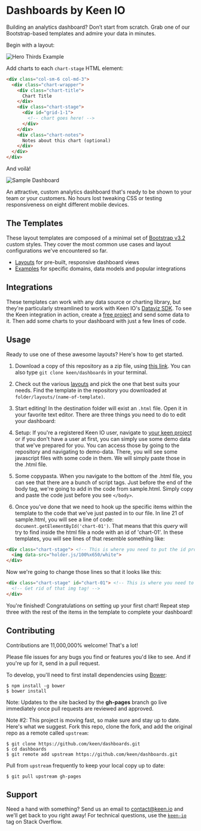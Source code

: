 # Dashboards by Keen IO

Building an analytics dashboard? Don’t start from scratch. Grab one of our Bootstrap-based templates and admire your data in minutes.

Begin with a layout:

![Hero Thirds Example](http://cl.ly/image/3v2H180U0k0Q/Screen%20Shot%202014-10-29%20at%203.12.24%20AM.png)

Add charts to each `chart-stage` HTML element:

``` html
<div class="col-sm-6 col-md-3">
  <div class="chart-wrapper">
    <div class="chart-title">
      Chart Title
    </div>
    <div class="chart-stage">
      <div id="grid-1-1">
        <!-- chart goes here! -->
      </div>
    </div>
    <div class="chart-notes">
      Notes about this chart (optional)
    </div>
  </div>
</div>
```

And voilà!

![Sample Dashboard](http://cl.ly/image/1T3a0X402r0W/Screen%20Shot%202014-10-29%20at%203.35.04%20AM.png)

An attractive, custom analytics dashboard that's ready to be shown to your team or your customers. No hours lost tweaking CSS or testing responsiveness on eight different mobile devices.

## The Templates

These layout templates are composed of a minimal set of [Bootstrap v3.2](http://getbootstrap.com/) custom styles. They cover the most common use cases and layout configurations we've encountered so far.

* [Layouts](http://keen.github.io/dashboards/layouts/) for pre-built, responsive dashboard views
* [Examples](http://keen.github.io/dashboards/examples/) for specific domains, data models and popular integrations

## Integrations

These templates can work with any data source or charting library, but they're particularly streamlined to work with Keen IO's [Dataviz SDK](https://github.com/keen/keen-dataviz.js). To see the Keen integration in action, create a [free project](http://keen.io/signup?s=gh-dashboards) and send some data to it. Then add some charts to your dashboard with just a few lines of code.

## Usage

Ready to use one of these awesome layouts? Here's how to get started.

1. Download a copy of this repository as a zip file, using [this link](https://github.com/keen/dashboards/archive/gh-pages.zip). You can also type `git clone keen/dashboards` in your terminal.

2. Check out the various [layouts](http://keen.github.io/dashboards/layouts/) and pick the one that best suits your needs. Find the template in the repository you downloaded at `folder/layouts/(name-of-template)`.

3. Start editing! In the destination folder will exist an `.html` file. Open it in your favorite text editor. There are three things you need to do to edit your dashboard:
  1. Setup: If you're a registered Keen IO user, navigate to [your keen project](http://keen.io/login?s=gh-dashboards) or if you don't have a user at first, you can simply use some demo data that we've prepared for you. You can access those by going to the repository and navigating to demo-data. There, you will see some javascript files with some code in them. We will simply paste those in the .html file.
  2. Some copypasta. When you navigate to the bottom of the .html file, you can see that there are a bunch of script tags. Just before the end of the body tag, we're going to add in the code from sample.html. Simply copy and paste the code just before you see ```</body>```.
  3. Once you've done that we need to hook up the specific items within the template to the code that we've just pasted in to our file. In line 21 of sample.html, you will see a line of code: ```document.getElementById('chart-01')```. That means that this *query* will try to find inside the html file a node with an id of 'chart-01'. In these templates, you will see lines of that resemble something like:
  ```html
  <div class="chart-stage"> <!-- This is where you need to put the id property in! -->
    <img data-src="holder.js/100%x650/white">
  </div>
  ```
  Now we're going to change those lines so that it looks like this:
  ```html
  <div class="chart-stage" id="chart-01"> <!-- This is where you need to put the id property in! -->
    <!-- Get rid of that img tag! -->
  </div>
  ```

You're finished! Congratulations on setting up your first chart! Repeat step three with the rest of the items in the template to complete your dashboard!

## Contributing

Contributions are 11,000,000% welcome! That's a lot!

Please file issues for any bugs you find or features you'd like to see. And if you're up for it, send in a pull request.

To develop, you'll need to first install dependencies using [Bower](http://bower.io/):

```
$ npm install -g bower
$ bower install
```

Note: Updates to the site backed by the **gh-pages** branch go live immediately once pull requests are reviewed and approved.

Note #2: This project is moving fast, so make sure and stay up to date. Here's what we suggest. Fork this repo, clone the fork, and add the original repo as a remote called `upstream`:

```
$ git clone https://github.com/keen/dashboards.git
$ cd dashboards
$ git remote add upstream https://github.com/keen/dashboards.git
```

Pull from `upstream` frequently to keep your local copy up to date:

```
$ git pull upstream gh-pages
```

## Support

Need a hand with something? Send us an email to [contact@keen.io](mailto:contact@keen.io) and we'll get back to you right away!
For technical questions, use the [`keen-io`](https://stackoverflow.com/questions/tagged/keen-io) tag on Stack Overflow.
